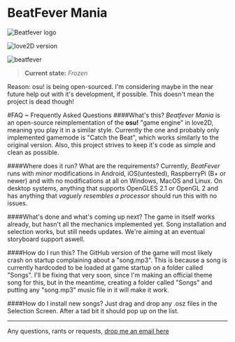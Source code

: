 # BeatFever Mania

![Beatfever logo](http://i.imgur.com/5zG4Sum.png)

![love2D version](https://img.shields.io/badge/Love2D-0.10.1-EA316E.svg)

![beatfever](https://cloud.githubusercontent.com/assets/57977/17342490/f5032d10-58cf-11e6-8f58-e3c897efe11f.gif)

>**Current state:** _Frozen_

Reason: osu! is being open-sourced. I'm considering maybe in the near future help out with it's development, if possible.
This doesn't mean the project is dead though!

#FAQ ~ Frequently Asked Questions
####What's this?
_Beatfever Mania_ is an open-source reimplementation of the **osu!** "game engine" in love2D, meaning you play it in a similar style.
Currently the one and probably only implemented gamemode is "Catch the Beat", which works similarly to the original version.
Also, this project strives to keep it's code as simple and clean as possible.

####Where does it run? What are the requirements?
Currently, _BeatFever_ runs with _minor_ modifications in Android, iOS(untested), RaspberryPi (B+ or newer) and with no modifications at all on Windows, MacOS and Linux.
On desktop systems, anything that supports OpenGLES 2.1 or OpenGL 2 and has anything that _vaguely resembles a processor_ should run this with no issues.

####What's done and what's coming up next?
The game in itself works already, but hasn't all the mechanics implemented yet. Song installation and selection works, but still needs updates. We're aiming at an eventual storyboard support aswell.

####How do I run this?
The GitHub version of the game will most likely crash on startup complaining about a "song.mp3". This is because a song is currently hardcoded to be loaded at game startup on a folder called "Songs".
I'll be fixing that very soon, since I'm making an official theme song for this, but in the meantime, creating a folder called "Songs" and putting any "song.mp3" music file in it will make it work.

####How do I install new songs?
Just drag and drop any .osz files in the Selection Screen. After a tad bit it should pop up on the list.

-------
Any questions, rants or requests, [drop me an email here](mailto:pedrorocha@gec.inatel.br)
